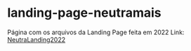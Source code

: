 # landing-page-neutramais
Página com os arquivos da Landing Page feita em 2022
Link:  [NeutraLanding2022](https://allan-wariss.github.io/Landing-Page2022/)

